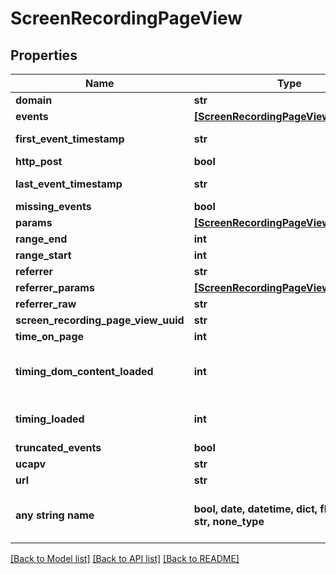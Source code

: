# ScreenRecordingPageView


## Properties
Name | Type | Description | Notes
------------ | ------------- | ------------- | -------------
**domain** | **str** |  | [optional] 
**events** | [**[ScreenRecordingPageViewEvent]**](ScreenRecordingPageViewEvent.md) |  | [optional] 
**first_event_timestamp** | **str** | First event timestamp | [optional] 
**http_post** | **bool** |  | [optional] 
**last_event_timestamp** | **str** | Last event timestamp | [optional] 
**missing_events** | **bool** |  | [optional] 
**params** | [**[ScreenRecordingPageViewParameter]**](ScreenRecordingPageViewParameter.md) |  | [optional] 
**range_end** | **int** |  | [optional] 
**range_start** | **int** |  | [optional] 
**referrer** | **str** |  | [optional] 
**referrer_params** | [**[ScreenRecordingPageViewParameter]**](ScreenRecordingPageViewParameter.md) |  | [optional] 
**referrer_raw** | **str** |  | [optional] 
**screen_recording_page_view_uuid** | **str** |  | [optional] 
**time_on_page** | **int** |  | [optional] 
**timing_dom_content_loaded** | **int** | Amount of time for DOMContentLoaded event to fire (milliseconds) | [optional] 
**timing_loaded** | **int** | Amount of time for loaded event to fire (milliseconds) | [optional] 
**truncated_events** | **bool** |  | [optional] 
**ucapv** | **str** |  | [optional] 
**url** | **str** |  | [optional] 
**any string name** | **bool, date, datetime, dict, float, int, list, str, none_type** | any string name can be used but the value must be the correct type | [optional]

[[Back to Model list]](../README.md#documentation-for-models) [[Back to API list]](../README.md#documentation-for-api-endpoints) [[Back to README]](../README.md)


